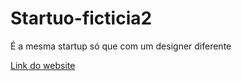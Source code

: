 # Startuo-ficticia2
É a mesma startup só que com um designer diferente

<a href="https://llazar0.github.io/Startuo-ficticia2/">Link do website<a>
